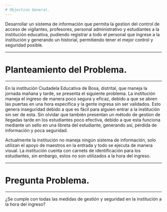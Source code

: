 ```yaml
---
# Objectivo General.
---
```

Desarrollar un sistema de información que permita la gestion del control de acceso de vigilantes, profesores, personal administrativo y estudiantes a la institución educativa, pudiendo registrar a todo el personal que ingrese a la institución y generando un historial, permitiendo tener el mejor control y seguridad posible.

---
# Planteamiento del Problema.
---
En la institución Ciudadela Educativa de Bosa, distrital, que maneja la jornada mañana y tarde, se presenta el siguiente problema. La institución maneja el ingreso de manera poco segura y eficaz, debido a que se abren las puertas en una hora específica y la gente ingresa sin ser validados. Esto genera inseguridad debido a que es fácil para alguien entrar a la institución sin ser de esta. Sin olvidar que también presentan un método de gestion de llegadas tarde en los estudiantes poco efectiva, debido a que esta funciona mediante un sello en una libreta del estudiante, generando así, pérdida de información y poca seguridad.

Actualmente la institución no maneja ningún sistema de información, solo utilizan el apoyo de maestros en la entrada y todo se ejecuta de manera visual. La institución cuenta con carnets de identificación para los estudiantes, sin embargo, estos no son utilizados a la hora del ingreso.​

---
# Pregunta Problema.
---
¿Se cumple con todas las medidas de gestión y seguridad en la institución a la hora del ingreso?
